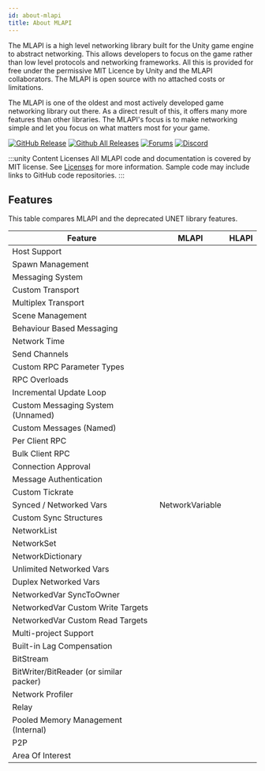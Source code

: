 ```yaml
---
id: about-mlapi
title: About MLAPI
---
```


The MLAPI is a high level networking library built for the Unity game engine to abstract networking. This allows developers to focus on the game rather than low level protocols and networking frameworks. All this is provided for free under the permissive MIT Licence by Unity and the MLAPI collaborators. The MLAPI is open source with no attached costs or limitations.

The MLAPI is one of the oldest and most actively developed game networking library out there. As a direct result of this, it offers many more features than other libraries. The MLAPI's focus is to make networking simple and let you focus on what matters most for your game.

[![GitHub Release](https://img.shields.io/github/release/MidLevel/MLAPI.svg?logo=github)](https://github.com/Unity-Technologies/com.unity.multiplayer.mlapi/releases/latest)
[![Github All Releases](https://img.shields.io/github/downloads/MidLevel/MLAPI/total.svg?logo=github&color=informational)](https://github.com/Unity-Technologies/com.unity.multiplayer.mlapi/releases)
[![Forums](https://img.shields.io/badge/unity--forums-multiplayer-blue)](https://forum.unity.com/forums/multiplayer.26/)
[![Discord](https://img.shields.io/discord/449263083769036810.svg?label=discord&logo=discord&color=informational)](https://discord.gg/FM8SE9E)

:::unity Content Licenses
All MLAPI code and documentation is covered by MIT license. See [Licenses](../license.md) for more information. Sample code may include links to GitHub code repositories.
:::

## Features

This table compares MLAPI and the deprecated UNET library features.

<div class="table-rows">

| Feature | MLAPI | HLAPI |
| -- | -- | -- |
| Host Support | <i class="fp-check"></i> | <i class="fp-check"></i> |
| Spawn Management | <i class="fp-check"></i> | <i class="fp-check"></i> |
| Messaging System | <i class="fp-check"></i> | <i class="fp-check"></i> |
| Custom Transport | <i class="fp-check"></i> | <i class="fp-check"></i> |
| Multiplex Transport | <i class="fp-check"></i> | <i class="fp-x"></i> |
| Scene Management | <i class="fp-check"></i> | <i class="fp-check"></i> |
| Behaviour Based Messaging | <i class="fp-check"></i> | <i class="fp-check"></i> |
| Network Time | <i class="fp-check"></i> | <i class="fp-x"></i> |
| Send Channels | <i class="fp-check"></i> | <i class="fp-check"></i> |
| Custom RPC Parameter Types | <i class="fp-check"></i> | <i class="fp-x"></i> |
| RPC Overloads | <i class="fp-check"></i> | <i class="fp-x"></i> |
| Incremental Update Loop | <i class="fp-check"></i> | <i class="fp-x"></i> |
| Custom Messaging System (Unnamed) | <i class="fp-check"></i> | <i class="fp-x"></i> |
| Custom Messages (Named) | <i class="fp-check"></i> | <i class="fp-check"></i> |
| Per Client RPC | <i class="fp-check"></i> | <i class="fp-check"></i> |
| Bulk Client RPC | <i class="fp-check"></i> | <i class="fp-x"></i> |
| Connection Approval | <i class="fp-check"></i> | <i class="fp-x"></i> |
| Message Authentication | <i class="fp-check"></i> | <i class="fp-x"></i> |
| Custom Tickrate | <i class="fp-check"></i> | <i class="fp-x"></i> |
| Synced / Networked Vars | <i class="fp-check"></i> NetworkVariable | <i class="fp-check"></i> |
| Custom Sync Structures | <i class="fp-check"></i> | <i class="fp-x"></i> |
| NetworkList | <i class="fp-check"></i> | <i class="fp-check"></i> |
| NetworkSet | <i class="fp-check"></i> | <i class="fp-x"></i> |
| NetworkDictionary | <i class="fp-check"></i> | <i class="fp-x"></i> |
| Unlimited Networked Vars | <i class="fp-check"></i> | <i class="fp-x"></i> |
| Duplex Networked Vars | <i class="fp-check"></i> | <i class="fp-x"></i> |
| NetworkedVar SyncToOwner | <i class="fp-check"></i> | <i class="fp-x"></i> |
| NetworkedVar Custom Write Targets | <i class="fp-check"></i> | <i class="fp-x"></i> |
| NetworkedVar Custom Read Targets | <i class="fp-check"></i> | <i class="fp-x"></i> |
| Multi-project Support | <i class="fp-check"></i> | <i class="fp-x"></i> |
| Built-in Lag Compensation | <i class="fp-check"></i> | <i class="fp-x"></i> |
| BitStream | <i class="fp-check"></i> | <i class="fp-x"></i> |
| BitWriter/BitReader (or similar packer) | <i class="fp-check"></i> | <i class="fp-x"></i> |
| Network Profiler | <i class="fp-check"></i> | <i class="fp-x"></i> |
| Relay | <i class="fp-check"></i> |  <i class="fp-check"></i>|
| Pooled Memory Management (Internal) | <i class="fp-check"></i> | <i class="fp-x"></i> |
| P2P | <i class="fp-x"></i> | <i class="fp-x"></i> |
| Area Of Interest | <i class="fp-check"></i> | <i class="fp-check"></i> |
</div>
